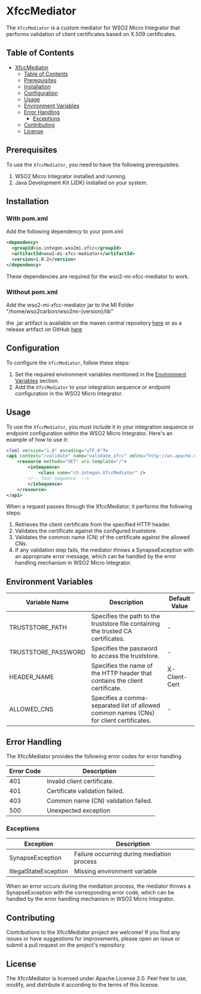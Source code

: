 # XfccMediator

The `XfccMediator` is a custom mediator for WSO2 Micro Integrator that performs validation of client certificates based on X.509 certificates.

## Table of Contents
- [XfccMediator](#xfccmediator)
  - [Table of Contents](#table-of-contents)
  - [Prerequisites](#prerequisites)
  - [Installation](#installation)
  - [Configuration](#configuration)
  - [Usage](#usage)
  - [Environment Variables](#environment-variables)
  - [Error Handling](#error-handling)
    - [Exceptions](#exceptions)
  - [Contributing](#contributing)
  - [License](#license)

## Prerequisites

To use the `XfccMediator`, you need to have the following prerequisites:

1. WSO2 Micro Integrator installed and running.
2. Java Development Kit (JDK) installed on your system.

## Installation

### With pom.xml

Add the following dependency to your pom.xml
```xml
<dependency>
  <groupId>io.integon.wso2mi.xfcc</groupId>
  <artifactId>wso2-mi-xfcc-mediator</artifactId>
  <version>1.0.2</version>
</dependency>
```

These dependencies are required for the wso2-mi-xfcc-mediator to work. 

### Without pom.xml

Add the wso2-mi-xfcc-mediator jar to the MI Folder "/home/wso2carbon/wso2mi-{version}/lib"


the .jar artifact is available on the maven central repository [here](https://s01.oss.sonatype.org/service/local/repositories/releases/content/io/integon/wso2mi/xfcc/wso2-mi-xfcc-mediator/1.0.2/wso2-mi-xfcc-mediator-1.0.2.jar) or as a release artifact on GitHub [here](https://github.com/integon/wso2-mi-xfcc-mediator/releases)

## Configuration

To configure the `XfccMediator`, follow these steps:

1. Set the required environment variables mentioned in the [Environment Variables](#environment-variables) section.
2. Add the `XfccMediator` to your integration sequence or endpoint configuration in the WSO2 Micro Integrator.

## Usage

To use the `XfccMediator`, you must include it in your integration sequence or endpoint configuration within the WSO2 Micro Integrator. Here's an example of how to use it:

```xml
<?xml version="1.0" encoding="uTF-8"?>
<api context="/validate" name="validate_xfcc" xmlns="http://ws.apache.org/ns/synapse" trace="enable" statistics="enable">
    <resource methods="GET" uri-template="/">
        <inSequence>
            <class name="ch.integon.XfccMediator" />  
        <!-- Your sequence  -->    
        </inSequence>
    </resource>
</api>
```
When a request passes through the XfccMediator, it performs the following steps:

1. Retrieves the client certificate from the specified HTTP header.
2. Validates the certificate against the configured truststore.
3. Validates the common name (CN) of the certificate against the allowed CNs.
4. If any validation step fails, the mediator throws a SynapseException with an appropriate error message, which can be handled by the error handling mechanism in WSO2 Micro Integrator.

## Environment Variables

| Variable Name       | Description                                                                             | Default Value |
| ------------------- | --------------------------------------------------------------------------------------- | ------------- |
| TRUSTSTORE_PATH     | Specifies the path to the truststore file containing the trusted CA certificates.       | -             |
| TRUSTSTORE_PASSWORD | Specifies the password to access the truststore.                                        | -             |
| HEADER_NAME         | Specifies the name of the HTTP header that contains the client certificate.             | X-Client-Cert |
| ALLOWED_CNS         | Specifies a comma-separated list of allowed common names (CNs) for client certificates. | -             |

## Error Handling

The XfccMediator provides the following error codes for error handling

| Error Code | Description                         |
| ---------- | ----------------------------------- |
| 401        | Invalid client certificate.         |
| 401        | Certificate validation failed.      |
| 403        | Common name (CN) validation failed. |
| 500        | Unexpected exception                |


### Exceptions

| Exception             | Description                                |
| --------------------- | ------------------------------------------ |
| SynapseException      | Failure occurring during mediation process |
| IllegalStateException | Missing environment variable               |

When an error occurs during the mediation process, the mediator throws a SynapseException with the corresponding error code, which can be handled by the error handling mechanism in WSO2 Micro Integrator.

## Contributing

Contributions to the XfccMediator project are welcome! If you find any issues or have suggestions for improvements, please open an issue or submit a pull request on the project's repository.

## License

The XfccMediator is licensed under Apache License 2.0. Feel free to use, modify, and distribute it according to the terms of this license.
